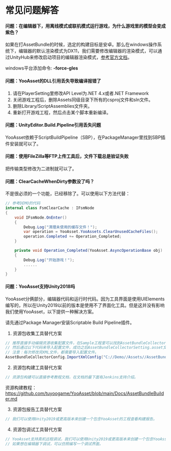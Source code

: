 # 常见问题解答

#### 问题：在编辑器下，用离线模式或联机模式运行游戏，为什么游戏里的模型会变成紫色？

如果在打AssetBundle的时候，选定的构建目标是安卓。那么在windows操作系统下，编辑器的默认渲染模式为DX11，我们需要修改编辑器的渲染模式，可以通过UnityHub来修改启动项目的编辑器渲染模式，[参考官方文档](https://docs.unity3d.com/cn/2019.4/Manual/CommandLineArguments.html)。

windows平台添加命令: **-force-gles**

#### 问题：YooAsset的DLL引用丢失导致编译报错了

1. 请在PlayerSetting里修改API Level为.NET 4.x或者.NET Framework
2. 关闭游戏工程后，删除Assets同级目录下所有的csproj文件和sln文件。
3. 删除Library/ScriptAssemblies文件夹。
4. 重新打开游戏工程，然后点击某个脚本重新编译。

#### 问题：UnityEditor.Build.Pipeline引用丢失问题

YooAsset依赖于ScriptBuildPipeline（SBP），在PackageManager里找到SBP插件安装就可以了。

#### 问题：使用FileZilla等FTP上传工具后，文件下载总是验证失败

把传输类型修改为二进制就可以了。

#### 问题：ClearCacheWhenDirty参数没了吗？

不是很必须的一个功能，已经移除了。可以使用以下方法代替：

````c#
// 参考DEMO的代码
internal class FsmClearCache : IFsmNode
{
    void IFsmNode.OnEnter()
    {
        Debug.Log("清理未使用的缓存文件！");
        var operation = YooAsset.YooAssets.ClearUnusedCacheFiles();
        operation.Completed += Operation_Completed;
    }

    private void Operation_Completed(YooAsset.AsyncOperationBase obj)
    {
        Debug.Log("开始游戏！");
        ......
    }
}
````

#### 问题：YooAsset支持Unity2018吗

YooAsset分俩部分，编辑器代码和运行时代码。因为工具界面是使用UIElements编写的，所以在Unity2019以前的版本是使用不了界面化工具。但是这并没有影响我们使用YooAsset，以下提供一种解决方案。

请先通过Package Manager安装Scriptable Build Pipeline插件。

1. 资源包收集工具替代方案

````C#
// 推荐直接手动编辑资源收集配置文件，在Sample工程里可以找到AssetBundleCollectorConfig.xml的文件，我们直接拿过来做模板。
// 然后通过以下代码来导入配置文件，成功之后AssetBundleCollectorSetting.asset文件会被刷新，就可以运行游戏了。
// 注意：每次修改完XML文件，都需要导入配置文件。
AssetBundleCollectorConfig.ImportXmlConfig("C://Demo//Assets//AssetBundleCollectorConfig.xml");
````

2. 资源包构建工具替代方案

````c#
// 资源包构建可以直接参考教程文档，在文档的最下面有Jenkins支持介绍。
````

资源构建教程：https://github.com/tuyoogame/YooAsset/blob/main/Docs/AssetBundleBuilder.md

3. 资源包报告工具替代方案

````c#
// 我们可以使用Unity2019或更高版本来创建一个包含YooAsset的工程查看构建报告。
````

4. 资源包调试工具替代方案

````c#
// YooAsset支持真机远程调试，我们可以使用Unity2019或更高版本来创建一个包含YooAsset的工程调试。
// 如果想在编辑器下调试，可以仿照编写一个调试界面。
````

